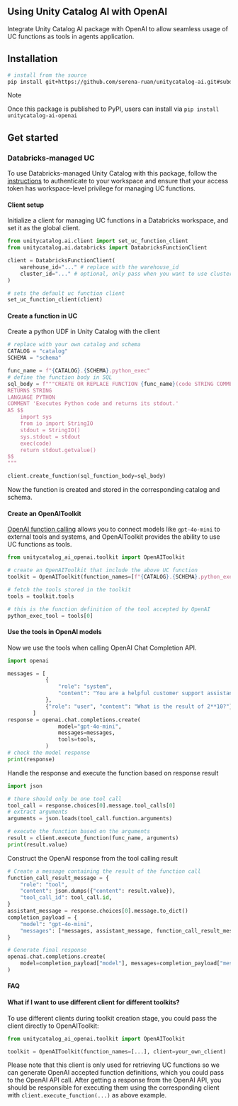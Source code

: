 ## Using Unity Catalog AI with OpenAI

Integrate Unity Catalog AI package with OpenAI to allow seamless usage of UC functions as tools in agents application.

## Installation

```sh
# install from the source
pip install git+https://github.com/serena-ruan/unitycatalog-ai.git#subdirectory=integrations/openai
```

> [!NOTE]
> Once this package is published to PyPI, users can install via `pip install unitycatalog-ai-openai`

## Get started

### Databricks-managed UC

To use Databricks-managed Unity Catalog with this package, follow the [instructions](https://docs.databricks.com/en/dev-tools/cli/authentication.html#authentication-for-the-databricks-cli) to authenticate to your workspace and ensure that your access token has workspace-level privilege for managing UC functions.

#### Client setup
Initialize a client for managing UC functions in a Databricks workspace, and set it as the global client.

```python
from unitycatalog.ai.client import set_uc_function_client
from unitycatalog.ai.databricks import DatabricksFunctionClient

client = DatabricksFunctionClient(
    warehouse_id="..." # replace with the warehouse_id
    cluster_id="..." # optional, only pass when you want to use cluster for function creation
)

# sets the default uc function client
set_uc_function_client(client)
```

#### Create a function in UC
Create a python UDF in Unity Catalog with the client

```python
# replace with your own catalog and schema
CATALOG = "catalog"
SCHEMA = "schema"

func_name = f"{CATALOG}.{SCHEMA}.python_exec"
# define the function body in SQL
sql_body = f"""CREATE OR REPLACE FUNCTION {func_name}(code STRING COMMENT 'Python code to execute. Remember to print the final result to stdout.')
RETURNS STRING
LANGUAGE PYTHON
COMMENT 'Executes Python code and returns its stdout.'
AS $$
    import sys
    from io import StringIO
    stdout = StringIO()
    sys.stdout = stdout
    exec(code)
    return stdout.getvalue()
$$
"""

client.create_function(sql_function_body=sql_body)
```

Now the function is created and stored in the corresponding catalog and schema.

#### Create an OpenAIToolkit
[OpenAI function calling](https://platform.openai.com/docs/guides/function-calling) allows you to connect models like `gpt-4o-mini` to external tools and systems, and OpenAIToolkit provides the ability to use UC functions as tools.

```python
from unitycatalog_ai_openai.toolkit import OpenAIToolkit

# create an OpenAIToolkit that include the above UC function
toolkit = OpenAIToolkit(function_names=[f"{CATALOG}.{SCHEMA}.python_exec"])

# fetch the tools stored in the toolkit
tools = toolkit.tools

# this is the function definition of the tool accepted by OpenAI
python_exec_tool = tools[0]
```

#### Use the tools in OpenAI models
Now we use the tools when calling OpenAI Chat Completion API.

```python
import openai

messages = [
            {
                "role": "system",
                "content": "You are a helpful customer support assistant. Use the supplied tools to assist the user.",
            },
            {"role": "user", "content": "What is the result of 2**10?"},
        ]
response = openai.chat.completions.create(
                model="gpt-4o-mini",
                messages=messages,
                tools=tools,
            )
# check the model response
print(response)
```

Handle the response and execute the function based on response result

```python
import json

# there should only be one tool call
tool_call = response.choices[0].message.tool_calls[0]
# extract arguments
arguments = json.loads(tool_call.function.arguments)

# execute the function based on the arguments
result = client.execute_function(func_name, arguments)
print(result.value)
```

Construct the OpenAI response from the tool calling result

```python
# Create a message containing the result of the function call
function_call_result_message = {
    "role": "tool",
    "content": json.dumps({"content": result.value}),
    "tool_call_id": tool_call.id,
}
assistant_message = response.choices[0].message.to_dict()
completion_payload = {
    "model": "gpt-4o-mini",
    "messages": [*messages, assistant_message, function_call_result_message],
}

# Generate final response
openai.chat.completions.create(
    model=completion_payload["model"], messages=completion_payload["messages"]
)
```

#### FAQ

#### What if I want to use different client for different toolkits?

To use different clients during toolkit creation stage, you could pass the client directly to OpenAIToolkit:

```python
from unitycatalog_ai_openai.toolkit import OpenAIToolkit

toolkit = OpenAIToolkit(function_names=[...], client=your_own_client)
```

Please note that this client is only used for retrieving UC functions so we can generate OpenAI accepted function definitions, which you could pass to the OpenAI API call. After getting a response from the OpenAI API, you should be responsible for executing them using the corresponding client with `client.execute_function(...)` as above example.
